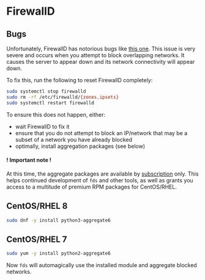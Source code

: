 # FirewallD

## Bugs

Unfortunately, FirewallD has notorious bugs like [this one](https://bugzilla.redhat.com/show_bug.cgi?id=1836571).
This issue is very severe and occurs when you attempt to block overlapping networks.
It causes the server to appear down and its network connectivity will appear down.

To fix this, run the following to reset FirewallD completely:

```bash
sudo systemctl stop firewalld
sudo rm -rf /etc/firewalld/{zones,ipsets}
sudo systemctl restart firewalld
```

To ensure this does not happen, either:
 
* wait FirewallD to fix it
* ensure that you do not attempt to block an IP/network that may be a subset of a network you have already blocked
* optimally, install aggregation packages (see below)

#### ! Important note !

At this time, the aggregate packages are available by [subscription](https://www.getpagespeed.com/repo-subscribe) only.
This helps continued development of `fds` and other tools, as well as grants you access to a multitude of premium RPM
packages for CentOS/RHEL.

## CentOS/RHEL 8

```bash
sudo dnf -y install python3-aggregate6
```

## CentOS/RHEL 7

```bash
sudo yum -y install python2-aggregate6
```

Now `fds` will automagically use the installed module and aggregate blocked networks. 
